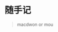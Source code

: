 # 随手记

<!-- create time: 2015-04-14 23:08:38  -->

<!-- This file is created from $MARBOO_HOME/.media/starts/default.md
本文件由 $MARBOO_HOME/.media/starts/default.md 复制而来 -->

>macdwon or mou

